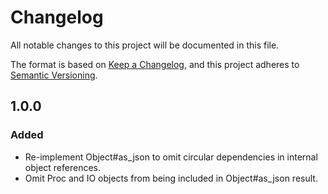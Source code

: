 # Changelog
All notable changes to this project will be documented in this file.

The format is based on [Keep a Changelog](https://keepachangelog.com/en/1.0.0/),
and this project adheres to [Semantic Versioning](https://semver.org/spec/v2.0.0.html).

## 1.0.0

### Added
- Re-implement Object#as_json to omit circular dependencies in internal object references.
- Omit Proc and IO objects from being included in Object#as_json result.
